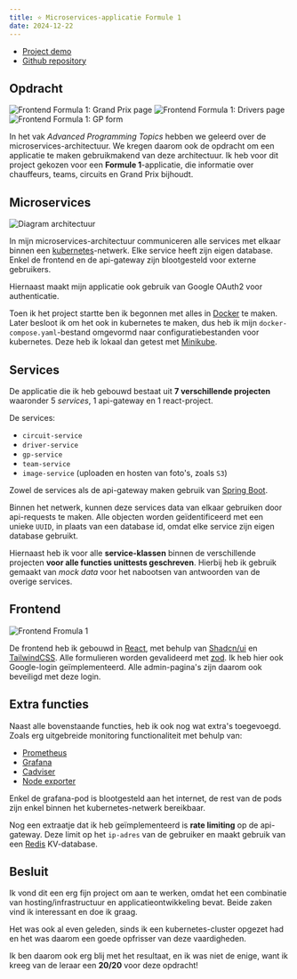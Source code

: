 ```yaml
---
title: ⭐ Microservices-applicatie Formule 1
date: 2024-12-22
---
```


- [Project demo](https://www.youtube.com/watch?v=SGmIv60Sp4Q)
- [Github repository](https://github.com/janpeterd/formula1-microservices)

## Opdracht

![Frontend Formula 1: Grand Prix page](/img/projects/formula1_frontend_gp_page.png)
![Frontend Formula 1: Drivers page](/img/projects/formula1_frontend_drivers_page.png)
![Frontend Formula 1: GP form](/img/projects/formula1_frontend_gp_form.png)

In het vak _Advanced Programming Topics_ hebben we geleerd over de
microservices-architectuur. We kregen daarom ook de opdracht om een applicatie
te maken gebruikmakend van deze architectuur. Ik heb voor dit project gekozen
voor een **Formule 1**-applicatie, die informatie over chauffeurs, teams,
circuits en Grand Prix bijhoudt.

## Microservices

![Diagram architectuur](/img/projects/formula1_architecture_diagram.png)

In mijn microservices-architectuur communiceren alle services met elkaar binnen
een [kubernetes](https://kubernetes.io/url)-netwerk. Elke service heeft zijn eigen database.
Enkel de frontend en de api-gateway zijn blootgesteld voor externe gebruikers.

Hiernaast maakt mijn applicatie ook gebruik van Google OAuth2 voor authenticatie.

Toen ik het project startte ben ik begonnen met alles in
[Docker](https://www.docker.com/) te maken. Later besloot ik om het ook in
kubernetes te maken, dus heb ik mijn `docker-compose.yaml`-bestand omgevormd naar
configuratiebestanden voor kubernetes. Deze heb ik lokaal dan getest met
[Minikube](https://minikube.sigs.k8s.io/).

## Services

De applicatie die ik heb gebouwd bestaat uit **7 verschillende projecten**
waaronder 5 _services_, 1 api-gateway en 1 react-project.

De services:

- `circuit-service`
- `driver-service`
- `gp-service`
- `team-service`
- `image-service` (uploaden en hosten van foto's, zoals `S3`)

Zowel de services als de api-gateway maken gebruik van [Spring Boot](https://spring.io/projects/spring-boot/).

Binnen het netwerk, kunnen deze services data van elkaar gebruiken door
api-requests te maken. Alle objecten worden geïdentificeerd met een
unieke `UUID`, in plaats van een database id, omdat elke service zijn eigen
database gebruikt.

Hiernaast heb ik voor alle **service-klassen** binnen de verschillende
projecten **voor alle functies unittests geschreven**. Hierbij heb ik gebruik
gemaakt van _mock data_ voor het nabootsen van antwoorden van de overige
services.

## Frontend

![Frontend Fromula 1](/img/projects/formula1_frontend_home_page.png)

De frontend heb ik gebouwd in [React](https://react.dev/), met behulp van
[Shadcn/ui](https://ui.shadcn.com/) en
[TailwindCSS](https://tailwindcss.com/). Alle formulieren worden gevalideerd
met [zod](https://zod.dev/). Ik heb hier ook Google-login geïmplementeerd.
Alle admin-pagina's zijn daarom ook beveiligd met deze login.

## Extra functies

Naast alle bovenstaande functies, heb ik ook nog wat extra's toegevoegd. Zoals
erg uitgebreide monitoring functionaliteit met behulp van:

- [Prometheus](https://prometheus.io/)
- [Grafana](https://grafana.com/)
- [Cadviser](https://github.com/google/cadvisor)
- [Node exporter](https://github.com/prometheus/node_exporter)

Enkel de grafana-pod is blootgesteld aan het internet, de rest van de pods zijn enkel binnen het
kubernetes-netwerk bereikbaar.

Nog een extraatje dat ik heb geïmplementeerd is **rate limiting** op de
api-gateway. Deze limit op het `ip-adres` van de gebruiker en maakt gebruik van
een [Redis](https://redis.io/) KV-database.

## Besluit

Ik vond dit een erg fijn project om aan te werken, omdat het een combinatie van
hosting/infrastructuur en applicatieontwikkeling bevat. Beide zaken vind ik
interessant en doe ik graag.

Het was ook al even geleden, sinds ik een kubernetes-cluster opgezet had en het
was daarom een goede opfrisser van deze vaardigheden.

Ik ben daarom ook erg blij met het resultaat, en
ik was niet de enige, want ik kreeg van de leraar een **20/20** voor deze opdracht!
